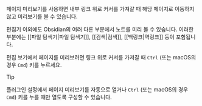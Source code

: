 페이지 미리보기를 사용하면 내부 링크 위로 커서를 가져갈 때 해당 페이지로 이동하지 않고 미리보기를 볼 수 있습니다.

편집기 이외에도 Obsidian의 여러 다른 부분에서 노트를 미리 볼 수 있습니다. 이러한 부분에는 [[파일 탐색기|파일 탐색기]], [[검색|검색]], [[백링크|역링크]] 등이 포함됩니다.

편집 보기에서 페이지를 미리보려면 링크 위로 커서를 가져갈 때 `Ctrl` (또는 macOS의 경우 `Cmd`) 키를 누르세요.

> [!tip]
> 플러그인 설정에서 페이지 미리보기를 자동으로 열거나 `Ctrl` (또는 macOS의 경우 `Cmd`) 키를 누를 때만 열도록 구성할 수 있습니다.